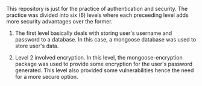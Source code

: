 This repository is just for the practice of authentication and security. The practice was divided into six (6) levels where each preceeding level adds more security advantages over the former. 

1. The first level basically deals with storing user's username and password to a database.  In this case, a mongoose database was used to store user's data.

2. Level 2 involved encryption. In this level, the mongoose-encryption package was used to provide some encryption for the user's password generated. This level also provided some vulnerabilities hence the need for a more secure option.
